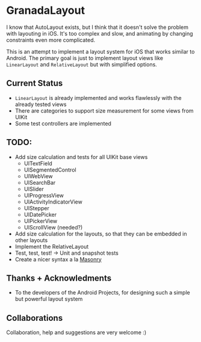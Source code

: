 GranadaLayout
=============

I know that AutoLayout exists, but I think that it doesn't solve the problem with layouting in iOS. It's too complex and slow, and animating by changing constraints even more complicated.

This is an attempt to implement a layout system for iOS that works similar to Android. The primary goal is just to implement layout views like ``LinearLayout`` and ``RelativeLayout`` but with simplified options.

Current Status
--------------

- ``LinearLayout`` is already implemented and works flawlessly with the already tested views
- There are categories to support size measurement for some views from UIKit
- Some test controllers are implemented

TODO:
-----
- Add size calculation and tests for all UIKit base views
    - UITextField
    - UISegmentedControl
    - UIWebView
    - UISearchBar
    - UISlider
    - UIProgressView
    - UIActivityIndicatorView
    - UIStepper
    - UIDatePicker
    - UIPickerView
    - UIScrollView (needed?)
- Add size calculation for the layouts, so that they can be embedded in other layouts
- Implement the RelativeLayout
- Test, test, test! -> Unit and snapshot tests
- Create a nicer syntax a la [Masonry](https://github.com/Masonry/Masonry)

Thanks + Acknowledments
-----------------------

- To the developers of the Android Projects, for designing such a simple but powerful layout system

Collaborations
--------------

Collaboration, help and suggestions are very welcome :)